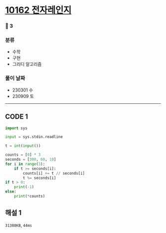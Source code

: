 # [10162 전자레인지](https://www.acmicpc.net/problem/10162)

### 🥉 3

### 분류

- 수학
- 구현
- 그리디 알고리즘

### 풀이 날짜

- 230301 수
- 230909 토

---

## CODE 1

```python
import sys

input = sys.stdin.readline

t = int(input())

counts = [0] * 3
seconds = [300, 60, 10]
for i in range(3):
    if t >= seconds[i]:
        counts[i] += t // seconds[i]
        t %= seconds[i]
if t > 0:
    print(-1)
else:
    print(*counts)
```

## 해설 1

`31388KB`, `44ms`

